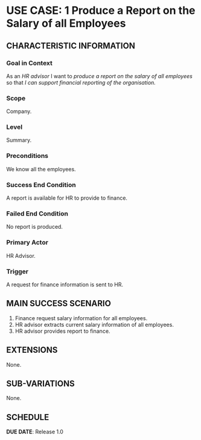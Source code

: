 # USE CASE: 1 Produce a Report on the Salary of all Employees 

## CHARACTERISTIC INFORMATION

### Goal in Context

As an *HR advisor* I want to *produce a report on the salary of all employees* so that *I can support financial reporting of the organisation.*

### Scope

Company.

### Level

Summary.

### Preconditions

We know all the employees.

### Success End Condition

A report is available for HR to provide to finance.

### Failed End Condition

No report is produced.

### Primary Actor

HR Advisor.

### Trigger

A request for finance information is sent to HR.

## MAIN SUCCESS SCENARIO

1. Finance request salary information for all employees.
2. HR advisor extracts current salary information of all employees.
3. HR advisor provides report to finance.

## EXTENSIONS

None.


## SUB-VARIATIONS

None.

## SCHEDULE

**DUE DATE**: Release 1.0